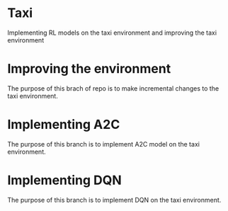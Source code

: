 # Taxi
Implementing RL models on the taxi environment and improving the taxi environment

# Improving the environment
The purpose of this brach of repo is to make incremental changes to the taxi environment.

# Implementing A2C
The purpose of this branch is to implement A2C model on the taxi environment.

# Implementing DQN
The purpose of this branch is to implement DQN on the taxi environment.